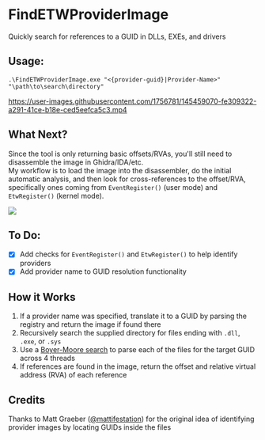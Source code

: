 # FindETWProviderImage
Quickly search for references to a GUID in DLLs, EXEs, and drivers

## Usage:
```
.\FindETWProviderImage.exe "<{provider-guid}|Provider-Name>" "\path\to\search\directory"
```
https://user-images.githubusercontent.com/1756781/145459070-fe309322-a291-41ce-b18e-ced5eefca5c3.mp4

## What Next?
Since the tool is only returning basic offsets/RVAs, you'll still need to disassemble the image in Ghidra/IDA/etc.  
My workflow is to load the image into the disassembler, do the initial automatic analysis, and then look for cross-references to the offset/RVA, specifically ones coming from `EventRegister()` (user mode) and `EtwRegister()` (kernel mode).

![](https://user-images.githubusercontent.com/1756781/145055293-a8967d22-32c4-4744-bc8a-f3c16c570950.png)

## To Do:
- [X] Add checks for `EventRegister()` and `EtwRegister()` to help identify providers
- [X] Add provider name to GUID resolution functionality

## How it Works
1. If a provider name was specified, translate it to a GUID by parsing the registry and return the image if found there
2. Recursively search the supplied directory for files ending with `.dll`, `.exe`, or `.sys`
3. Use a [Boyer-Moore search](https://en.wikipedia.org/wiki/Boyer%E2%80%93Moore_string-search_algorithm) to parse each of the files for the target GUID across 4 threads
4. If references are found in the image, return the offset and relative virtual address (RVA) of each reference

## Credits
Thanks to Matt Graeber ([@mattifestation](https://twitter.com/mattifestation)) for the original idea of identifying provider images by locating GUIDs inside the files
